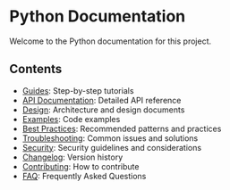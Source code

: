 # Python Documentation

Welcome to the Python documentation for this project.

## Contents

- [Guides](guides/): Step-by-step tutorials
- [API Documentation](api/): Detailed API reference
- [Design](design/): Architecture and design documents
- [Examples](examples/): Code examples
- [Best Practices](best_practices/): Recommended patterns and practices
- [Troubleshooting](troubleshooting/): Common issues and solutions
- [Security](security/): Security guidelines and considerations
- [Changelog](changelog/): Version history
- [Contributing](contributing/): How to contribute
- [FAQ](faq/): Frequently Asked Questions
